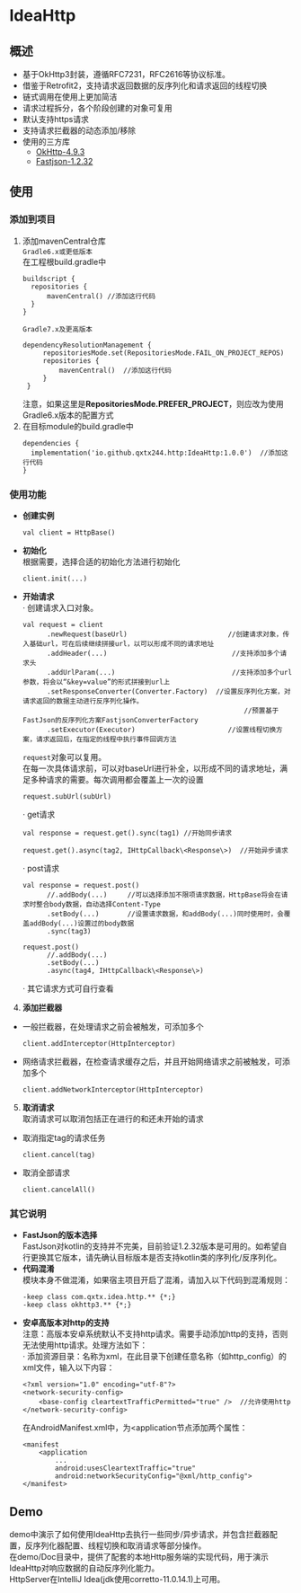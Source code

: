 IdeaHttp
========

## **概述**
+ 基于OkHttp3封装，遵循RFC7231，RFC2616等协议标准。
+ 借鉴于Retrofit2，支持请求返回数据的反序列化和请求返回的线程切换
+ 链式调用在使用上更加简洁
+ 请求过程拆分，各个阶段创建的对象可复用
+ 默认支持https请求
+ 支持请求拦截器的动态添加/移除
+ 使用的三方库  
  - [OkHttp-4.9.3](https://github.com/square/okhttp/tree/parent-4.9.3)
  - [Fastjson-1.2.32](https://github.com/alibaba/fastjson/tree/1.2.32)

## **使用**

### **添加到项目**
1. 添加mavenCentral仓库  
   `Gradle6.x或更低版本`  
   在工程根build.gradle中
   ```
   buildscript {
     repositories {
         mavenCentral() //添加这行代码
     }
   }
   ```
   `Gradle7.x及更高版本`
   ```
   dependencyResolutionManagement {
        repositoriesMode.set(RepositoriesMode.FAIL_ON_PROJECT_REPOS)
        repositories {              
            mavenCentral()  //添加这行代码
        }
    }
   ```
   注意，如果这里是**RepositoriesMode.PREFER_PROJECT**，则应改为使用Gradle6.x版本的配置方式
2. 在目标module的build.gradle中
   ```
   dependencies {
     implementation('io.github.qxtx244.http:IdeaHttp:1.0.0')  //添加这行代码
   }
   ```

### **使用功能**
* **创建实例**
  ```
  val client = HttpBase()
  ```
* **初始化**  
  根据需要，选择合适的初始化方法进行初始化
  ```
  client.init(...)
  ```
* **开始请求**  
  · 创建请求入口对象。
  ```
  val request = client
        .newRequest(baseUrl)                         //创建请求对象，传入基础url，可在后续继续拼接url，以可以形成不同的请求地址       
        .addHeader(...)                               //支持添加多个请求头
        .addUrlParam(...)                             //支持添加多个url参数，将会以“&key=value”的形式拼接到url上
        .setResponseConverter(Converter.Factory)  //设置反序列化方案，对请求返回的数据主动进行反序列化操作。
                                                         //预置基于FastJson的反序列化方案FastjsonConverterFactory
        .setExecutor(Executor)                       //设置线程切换方案，请求返回后，在指定的线程中执行事件回调方法
  ```
  `request`对象可以复用。  
  在每一次具体请求前，可以对baseUrl进行补全，以形成不同的请求地址，满足多种请求的需要。每次调用都会覆盖上一次的设置
  ```
  request.subUrl(subUrl)
  ```
  · get请求
  ```
  val response = request.get().sync(tag1) //开始同步请求
  
  request.get().async(tag2, IHttpCallback\<Response\>)  //开始异步请求
  ```
  · post请求
  ```
  val response = request.post()
        //.addBody(...)     //可以选择添加不限项请求数据，HttpBase将会在请求时整合body数据，自动选择Content-Type
        .setBody(...)       //设置请求数据，和addBody(...)同时使用时，会覆盖addBody(...)设置过的body数据
        .sync(tag3)
        
  request.post()
        //.addBody(...)
        .setBody(...)
        .async(tag4, IHttpCallback\<Response\>)
  ```
  · 其它请求方式可自行查看
4. **添加拦截器**
+ 一般拦截器，在处理请求之前会被触发，可添加多个
  ```
  client.addInterceptor(HttpInterceptor)
  ```
+ 网络请求拦截器，在检查请求缓存之后，并且开始网络请求之前被触发，可添加多个
  ```
  client.addNetworkInterceptor(HttpInterceptor)
  ```
5. **取消请求**  
取消请求可以取消包括正在进行的和还未开始的请求
+ 取消指定tag的请求任务
  ```
  client.cancel(tag)
  ```
+ 取消全部请求
  ```
  client.cancelAll()
  ```

### **其它说明**
+ **FastJson的版本选择**  
  FastJson对kotlin的支持并不完美，目前验证1.2.32版本是可用的。如希望自行更换其它版本，请先确认目标版本是否支持kotlin类的序列化/反序列化。
+ **代码混淆**  
  模块本身不做混淆，如果宿主项目开启了混淆，请加入以下代码到混淆规则：
  ```
  -keep class com.qxtx.idea.http.** {*;}
  -keep class okhttp3.** {*;}
  ```
+ **安卓高版本对http的支持**  
  注意：高版本安卓系统默认不支持http请求。需要手动添加http的支持，否则无法使用http请求。处理方法如下：  
  · 添加资源目录：名称为xml，在此目录下创建任意名称（如http_config）的xml文件，输入以下内容：
  ```
  <?xml version="1.0" encoding="utf-8"?>
  <network-security-config>
      <base-config cleartextTrafficPermitted="true" />  //允许使用http
  </network-security-config>
  ```
  在AndroidManifest.xml中，为<application节点添加两个属性：
  ```
  <manifest
      <application
          ...
          android:usesCleartextTraffic="true"
          android:networkSecurityConfig="@xml/http_config">
  </manifest>
  ```

## **Demo**
demo中演示了如何使用IdeaHttp去执行一些同步/异步请求，并包含拦截器配置，反序列化器配置、线程切换和取消请求等部分操作。  
在demo/Doc目录中，提供了配套的本地Http服务端的实现代码，用于演示IdeaHttp对响应数据的自动反序列化能力。  
HttpServer在IntelliJ Idea(jdk使用corretto-11.0.14.1)上可用。